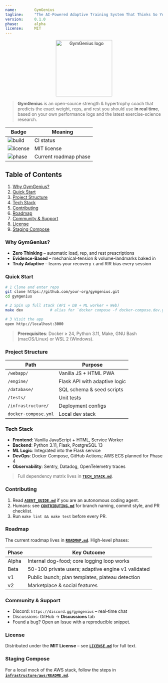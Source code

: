 ```yaml
---
name:        GymGenius
tagline:     "The AI-Powered Adaptive Training System That Thinks So You Don\'t Have To"
version:     0.1.0
phase:       alpha
license:     MIT
---
```


<p align="center">
  <img src="assets/logo.svg" width="180" alt="GymGenius logo"/>
</p>

> **GymGenius** is an open-source strength & hypertrophy coach that predicts the exact weight, reps, and rest you should use **in real time**, based on your own performance logs and the latest exercise-science research.

| Badge | Meaning |
|-------|---------|
| ![build](https://img.shields.io/github/actions/workflow/status/your-org/gymgenius/ci.yml) | CI status |
| ![license](https://img.shields.io/badge/License-MIT-blue.svg) | MIT license |
| ![phase](https://img.shields.io/badge/Phase-Alpha-yellow) | Current roadmap phase |

## Table of Contents
1. [Why GymGenius?](#why-gymgenius)
2. [Quick Start](#quick-start)
3. [Project Structure](#project-structure)
4. [Tech Stack](#tech-stack)
5. [Contributing](#contributing)
6. [Roadmap](#roadmap)
7. [Community & Support](#community--support)
8. [License](#license)
9. [Staging Compose](#staging-compose)

### Why GymGenius?

* **Zero Thinking** – automatic load, rep, and rest prescriptions
* **Evidence-Based** – mechanical-tension & volume-landmarks baked in
* **Truly Adaptive** – learns your recovery τ and RIR bias every session

### Quick Start

```bash
# 1 Clone and enter repo
git clone https://github.com/your-org/gymgenius.git
cd gymgenius

# 2 Spin up full stack (API + DB + ML worker + Web)
make dev            # alias for `docker compose -f docker-compose.dev.yml up --build`

# 3 Visit the app
open http://localhost:3000
```

> **Prerequisites**: Docker ≥ 24, Python 3.11, Make, GNU Bash (macOS/Linux) or WSL 2 (Windows).

### Project Structure

| Path                   | Purpose                                      |
| ---------------------- | -------------------------------------------- |
| `/webapp/`             | Vanilla JS + HTML PWA                        |
| `/engine/`             | Flask API with adaptive logic                |
| `/database/`           | SQL schema & seed scripts                    |
| `/tests/`              | Unit tests                                   |
| `/infrastructure/`     | Deployment configs                           |
| `docker-compose.yml`   | Local dev stack                              |

### Tech Stack

* **Frontend**: Vanilla JavaScript + HTML, Service Worker
* **Backend**: Python 3.11, Flask, PostgreSQL 13
* **ML Logic**: Integrated into the Flask service
* **DevOps**: Docker Compose, GitHub Actions; AWS ECS planned for Phase 4
* **Observability**: Sentry, Datadog, OpenTelemetry traces

> Full dependency matrix lives in **[`TECH_STACK.md`](TECH_STACK.md)**.

### Contributing

1. Read **[`AGENT_GUIDE.md`](AGENT_GUIDE.md)** if you are an autonomous coding agent.
2. Humans: see **[`CONTRIBUTING.md`](CONTRIBUTING.md)** for branch naming, commit style, and PR checklist.
3. Run `make lint && make test` before every PR.

### Roadmap

The current roadmap lives in **[`ROADMAP.md`](ROADMAP.md)**. High-level phases:

| Phase | Key Outcome                                        |
| ----- | -------------------------------------------------- |
| Alpha | Internal dog-food; core logging loop works         |
| Beta  | 50-100 private users; adaptive engine v1 validated |
| v1    | Public launch; plan templates, plateau detection   |
| v2    | Marketplace & social features                      |

### Community & Support

* Discord: `https://discord.gg/gymgenius` – real-time chat
* Discussions: GitHub → **Discussions** tab
* Found a bug? Open an Issue with a reproducible snippet.

### License

Distributed under the **MIT License** – see **[`LICENSE.md`](LICENSE.md)** for full text.

### Staging Compose

For a local mock of the AWS stack, follow the steps in **[`infrastructure/aws/README.md`](infrastructure/aws/README.md#running-the-staging-compose-file-locally)**.
